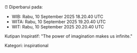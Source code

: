 ⏰ Diperbarui pada:
- WIB: Rabu, 10 September 2025 18.20.40 UTC
- WITA: Rabu, 10 September 2025 19.20.40 UTC
- WIT: Rabu, 10 September 2025 20.20.40 UTC

Kutipan Inspiratif:
"The power of imagination makes us infinite."


Kategori: inspirational

